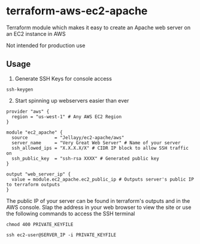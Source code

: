 # terraform-aws-ec2-apache
Terraform module which makes it easy to create an Apache web server on an EC2 instance in AWS

Not intended for production use

## Usage
1. Generate SSH Keys for console access
```
ssh-keygen
```

2. Start spinning up webservers easier than ever
```hcl
provider "aws" {
  region = "us-west-1" # Any AWS EC2 Region
}

module "ec2_apache" {
  source          = "Jellayy/ec2-apache/aws"
  server_name     = "Very Great Web Server" # Name of your server
  ssh_allowed_ips = "X.X.X.X/X" # CIDR IP block to allow SSH traffic on
  ssh_public_key  = "ssh-rsa XXXX" # Generated public key
}

output "web_server_ip" {
  value = module.ec2_apache.ec2_public_ip # Outputs server's public IP to terraform outputs
}
```

The public IP of your server can be found in terraform's outputs and in the AWS console. Slap the address in your web browser to view the site or use the following commands to access the SSH terminal
```
chmod 400 PRIVATE_KEYFILE

ssh ec2-user@SERVER_IP -i PRIVATE_KEYFILE
```
